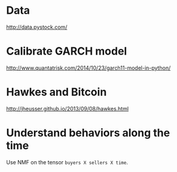 # Data

http://data.pystock.com/

# Calibrate GARCH model

http://www.quantatrisk.com/2014/10/23/garch11-model-in-python/

# Hawkes and Bitcoin

http://jheusser.github.io/2013/09/08/hawkes.html

# Understand behaviors along the time

Use NMF on the tensor ```buyers X sellers X time```.
